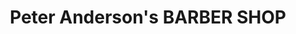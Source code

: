 ---
title: "Peter Anderson's BARBER SHOP"
url: /chorley/peter-andersons-barber-shop/
shop: hairdresser
---